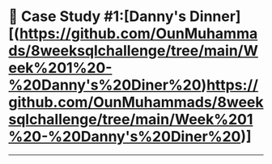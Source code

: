 # :ramen: Case Study #1:[Danny's Dinner][(https://github.com/OunMuhammads/8weeksqlchallenge/tree/main/Week%201%20-%20Danny's%20Diner%20)https://github.com/OunMuhammads/8weeksqlchallenge/tree/main/Week%201%20-%20Danny's%20Diner%20)]

***

